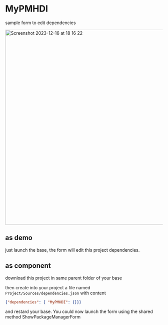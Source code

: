 # MyPMHDI

 sample form to edit dependencies

<img width="621" alt="Screenshot 2023-12-16 at 18 16 22" src="https://github.com/e-marchand/MyPMHDI/assets/129385512/63b38d2c-0ca0-4dc1-8143-1cc77345b5ec">


## as demo

just launch the base, the form will edit this project dependencies.


## as component

download this project in same parent folder of your base

then create into your project a file named `Project/Sources/dependencies.json` with content

```json
{"dependencies": { "MyPMHDI": {}}}
```

and restard your base. You could now launch the form using the shared method ShowPackageManagerForm

